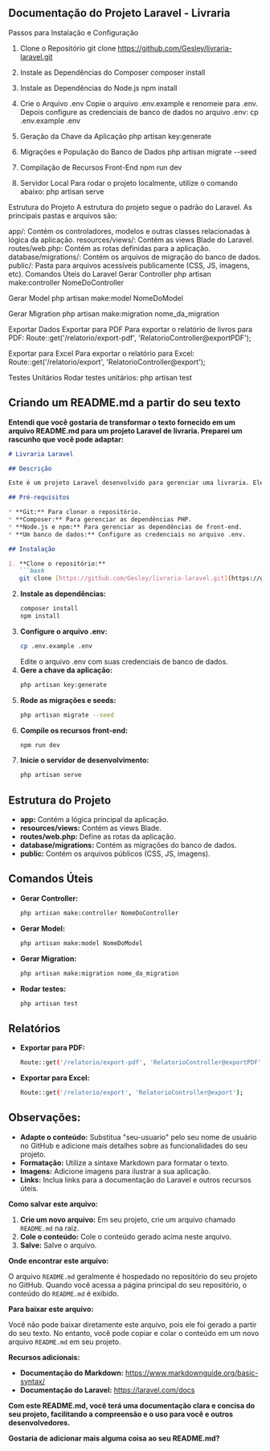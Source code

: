 ## Documentação do Projeto Laravel - Livraria
Passos para Instalação e Configuração
1. Clone o Repositório
git clone https://github.com/Gesley/livraria-laravel.git

2. Instale as Dependências do Composer
composer install

3. Instale as Dependências do Node.js
npm install

4. Crie o Arquivo .env
Copie o arquivo .env.example e renomeie para .env. Depois configure as credenciais de banco de dados no arquivo .env:
cp .env.example .env

5. Geração da Chave da Aplicação
php artisan key:generate

6. Migrações e População do Banco de Dados
php artisan migrate --seed

7. Compilação de Recursos Front-End
npm run dev

8. Servidor Local
Para rodar o projeto localmente, utilize o comando abaixo:
php artisan serve

Estrutura do Projeto
A estrutura do projeto segue o padrão do Laravel. As principais pastas e arquivos são:

app/: Contém os controladores, modelos e outras classes relacionadas à lógica da aplicação.
resources/views/: Contém as views Blade do Laravel.
routes/web.php: Contém as rotas definidas para a aplicação.
database/migrations/: Contém os arquivos de migração do banco de dados.
public/: Pasta para arquivos acessíveis publicamente (CSS, JS, imagens, etc).
Comandos Úteis do Laravel
Gerar Controller
php artisan make:controller NomeDoController

Gerar Model
php artisan make:model NomeDoModel

Gerar Migration
php artisan make:migration nome_da_migration

Exportar Dados
Exportar para PDF
Para exportar o relatório de livros para PDF:
Route::get('/relatorio/export-pdf', 'RelatorioController@exportPDF');

Exportar para Excel
Para exportar o relatório para Excel:
Route::get('/relatorio/export', 'RelatorioController@export');

Testes Unitários
Rodar testes unitários:
php artisan test
 

## Criando um README.md a partir do seu texto

**Entendi que você gostaria de transformar o texto fornecido em um arquivo README.md para um projeto Laravel de livraria. Preparei um rascunho que você pode adaptar:**

```markdown
# Livraria Laravel

## Descrição

Este é um projeto Laravel desenvolvido para gerenciar uma livraria. Ele oferece funcionalidades como cadastro de livros, autores, usuários, além de permitir a geração de relatórios em PDF e Excel.

## Pré-requisitos

* **Git:** Para clonar o repositório.
* **Composer:** Para gerenciar as dependências PHP.
* **Node.js e npm:** Para gerenciar as dependências de front-end.
* **Um banco de dados:** Configure as credenciais no arquivo .env.

## Instalação

1. **Clone o repositório:**
   ```bash
   git clone [https://github.com/Gesley/livraria-laravel.git](https://github.com/Gesley/livraria-laravel.git)
   ```
2. **Instale as dependências:**
   ```bash
   composer install
   npm install
   ```
3. **Configure o arquivo .env:**
   ```bash
   cp .env.example .env
   ```
   Edite o arquivo .env com suas credenciais de banco de dados.
4. **Gere a chave da aplicação:**
   ```bash
   php artisan key:generate
   ```
5. **Rode as migrações e seeds:**
   ```bash
   php artisan migrate --seed
   ```
6. **Compile os recursos front-end:**
   ```bash
   npm run dev
   ```
7. **Inicie o servidor de desenvolvimento:**
   ```bash
   php artisan serve
   ```

## Estrutura do Projeto

* **app:** Contém a lógica principal da aplicação.
* **resources/views:** Contém as views Blade.
* **routes/web.php:** Define as rotas da aplicação.
* **database/migrations:** Contém as migrações do banco de dados.
* **public:** Contém os arquivos públicos (CSS, JS, imagens).

## Comandos Úteis

* **Gerar Controller:**
  ```bash
  php artisan make:controller NomeDoController
  ```
* **Gerar Model:**
  ```bash
  php artisan make:model NomeDoModel
  ```
* **Gerar Migration:**
  ```bash
  php artisan make:migration nome_da_migration
  ```
* **Rodar testes:**
  ```bash
  php artisan test
  ```

## Relatórios

* **Exportar para PDF:**
  ```bash
  Route::get('/relatorio/export-pdf', 'RelatorioController@exportPDF');
  ```
* **Exportar para Excel:**
  ```bash
  Route::get('/relatorio/export', 'RelatorioController@export');
  ```

## **Observações:**

* **Adapte o conteúdo:** Substitua "seu-usuario" pelo seu nome de usuário no GitHub e adicione mais detalhes sobre as funcionalidades do seu projeto.
* **Formatação:** Utilize a sintaxe Markdown para formatar o texto.
* **Imagens:** Adicione imagens para ilustrar a sua aplicação.
* **Links:** Inclua links para a documentação do Laravel e outros recursos úteis.

**Como salvar este arquivo:**

1. **Crie um novo arquivo:** Em seu projeto, crie um arquivo chamado `README.md` na raiz.
2. **Cole o conteúdo:** Cole o conteúdo gerado acima neste arquivo.
3. **Salve:** Salve o arquivo.

**Onde encontrar este arquivo:**

O arquivo `README.md` geralmente é hospedado no repositório do seu projeto no GitHub. Quando você acessa a página principal do seu repositório, o conteúdo do `README.md` é exibido.

**Para baixar este arquivo:**

Você não pode baixar diretamente este arquivo, pois ele foi gerado a partir do seu texto. No entanto, você pode copiar e colar o conteúdo em um novo arquivo `README.md` em seu projeto.

**Recursos adicionais:**

* **Documentação do Markdown:** https://www.markdownguide.org/basic-syntax/
* **Documentação do Laravel:** https://laravel.com/docs

**Com este README.md, você terá uma documentação clara e concisa do seu projeto, facilitando a compreensão e o uso para você e outros desenvolvedores.**

**Gostaria de adicionar mais alguma coisa ao seu README.md?**
